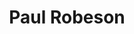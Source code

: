 ---
pid: CH288
title: Paul Robeson
location_transcription: Along the Parkway
zipcode: '19130'
outside_phl: 
neighborhood: Art Museum,Francisville
age: '69'
age_range: 60-69
instagram: 
image_file_name: CH_288.jpg
proposal_transcription: |-
  I'm not an artist so:
  maybe:
  singing + holding a law book
topic: African Americans,Figure,Music,Philadelphia,Social Justice
topic_summary: 0, 0, 0, 0, 0
type: Sculpture Statue
keywords_other: 
credit: 
image_labels: 
twitter: 
facebook: 
permalink: "/monuments/ch288/"
layout: item-page
---